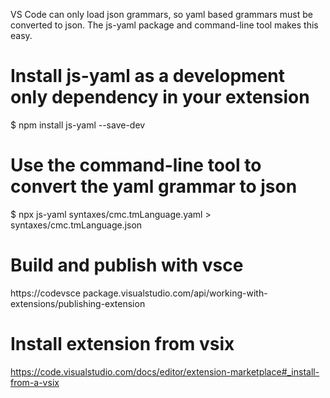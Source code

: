 VS Code can only load json grammars, so yaml based grammars must be converted to json. The js-yaml package and command-line tool makes this easy.

# Install js-yaml as a development only dependency in your extension
$ npm install js-yaml --save-dev

# Use the command-line tool to convert the yaml grammar to json
$ npx js-yaml syntaxes/cmc.tmLanguage.yaml > syntaxes/cmc.tmLanguage.json

# Build and publish with vsce
https://codevsce package.visualstudio.com/api/working-with-extensions/publishing-extension

# Install extension from vsix
https://code.visualstudio.com/docs/editor/extension-marketplace#_install-from-a-vsix